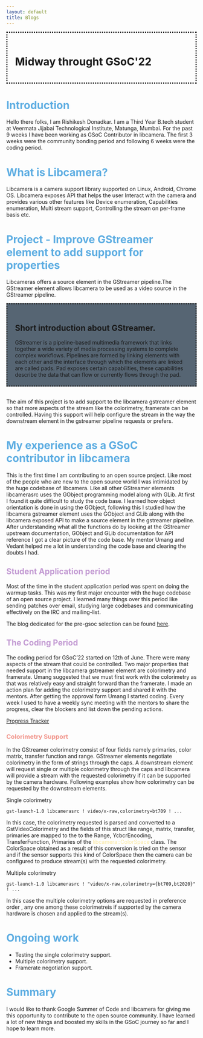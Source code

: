 ```yaml
---
layout: default
title: Blogs
---
```


<div style="padding:20px;border-style: dotted;">
  <h1><span style="#F6DDCC "> Midway throught GSoC'22 </span></h1>
</div>


# <span style="color:#5DADE2"> Introduction </span>

Hello there folks, I am Rishikesh Donadkar. I am a Third Year B.tech student at Veermata Jijabai Technological Institute, Matunga, Mumbai. For the past 9 weeks I have been working as GSoC Contributor in libcamera. The first 3 weeks were the community bonding period and following 6 weeks were the coding period.


# <span style="color:#5DADE2"> What is Libcamera? </span>

Libcamera is a camera support library supported on Linux, Android, Chrome OS. Libcamera exposes API that helps the user Interact with the camera and provides various other features like
Device enumeration, Capabilities enumeration, Multi stream support, Controlling the stream on per-frame basis etc.

# <span style="color:#5DADE2"> Project - Improve GStreamer element to add support for properties </span>

Libcameras offers a source element in the GStreamer pipeline.The GStreamer element allows libcamera to be used as a video source in the GStreamer pipeline. 


<div style="background-color:#566573;padding:20px;border-style: dotted">
  <h2>Short introduction about GStreamer.</h2>
    GStreamer is a pipeline-based multimedia framework that links together a wide variety of media processing systems to complete complex workflows. Pipelines are formed by linking elements with each other and the interface through which the elements are linked are called pads. Pad exposes certain capabilities, these capabilities describe the data that can flow or currently flows through the pad.
</div>
<br>

The aim of this project is to add support to the libcamera gstreamer element so that more aspects of the stream like the colorimetry, framerate can be controlled. Having this support will help configure the stream in the way the downstream element in the gstreamer pipeline requests or prefers.

# <span style="color:#5DADE2"> My experience as a GSoC contributor in libcamera </span>

This is the first time I am contributing to an open source project. Like most of the people who are new to the open source world I was intimidated by the huge codebase of libcamera. Like all other GStreamer elements libcamerasrc uses the GObject programming model along with GLib.
At first I found it quite difficult to study the code base. I learned how object orientation is done in using the GObject, following this I studied how the libcamera gstreamer element uses the GObject and GLib along with the libcamera exposed API to make a source element in the gstreamer pipeline. After understanding what all the functions do by looking at the  GStreamer upstream documentation, GObject and GLib documentation for API reference I got a clear picture of the code base. My mentor Umang and Vedant helped me a lot in understanding the code base and clearing the doubts I had.


## <span style="color:#C39BD3 "> Student Application period </span>
Most of the time in the student application period was spent on doing the warmup tasks. This was my first major encounter with the huge codebase of an open source project. I learned many things over this period like sending patches over email, studying large codebases and communicating effectively on the IRC and mailing-list.

The blog dedicated for the pre-gsoc selection can be found [here](https://rishi27-dot.github.io/gsoc/selection_prep/).

## <span style="color:#C39BD3 "> The Coding Period </span>
The coding period for GSoC’22 started on 12th of June. There were many aspects of the stream that could be controlled. Two major properties that needed support in the libcamera gstreamer element are colorimetry and framerate. Umang suggested that we must first work with the colorimetry as that was relatively easy and straight forward than the framerate. I made an action plan for adding the colorimetry support and shared it with the mentors. After getting the approval form Umang I started coding.  Every week I used to have a weekly sync meeting with the mentors to share the progress, clear the blockers and list down the pending actions.

[Progress Tracker](https://rishi27-dot.github.io/gsoc/home/)

### <span style="color:#F1948A "> Colorimetry Support </span>

In the GStreamer colorimetry consist of four fields namely primaries, color matrix, transfer function and range. GStreamer elements negotiate colorimetry in the form of strings through the caps. A downstream element will request single or multiple colorimetry through the caps and libcamera will provide a stream with the requested colorimetry if it can be supported by the camera hardware. Following examples show how colorimetry can be requested by the downstream elements.

Single colorimetry
```
gst-launch-1.0 libcamerasrc ! video/x-raw,colorimetry=bt709 ! ...

```
In this case, the colorimetry requested is parsed and converted to a GstVideoColorimetry and the fields of this struct like range, matrix, transfer, primaries are mapped to the to the Range, YcbcrEncoding, TransferFunction, Primaries of the <span style="color:#F9E79F "> libcamera::ColorSpace </span> class.
The ColorSpace obtained as a result of this conversion is tried on the sensor and if the sensor supports this kind of ColorSpace then the camera can be configured to produce stream(s) with the requested colorimetry.

Multiple colorimetry
```
gst-launch-1.0 libcamerasrc ! "video/x-raw,colorimetry={bt709,bt2020}" ! ...

```
In this case the multiple colorimetry options are requested in preference order , any one among these colorimetreis if supported by the camera hardware is chosen and applied to the stream(s).

# <span style="color:#5DADE2"> Ongoing work </span>

* Testing the single colorimetry support.
* Multiple colorimetry support.
* Framerate negotiation support.

# <span style="color:#5DADE2"> Summary </span>

I would like to thank Google Summer of Code and libcamera for giving me this opportunity to contribute to the open source community. I have learned a lot of new things and boosted my skills in the GSoC journey so far and I hope to learn more.


